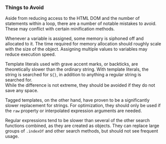 ### Things to Avoid
Aside from reducing access to the HTML DOM and the number of statements within a loop, there are a number of notable mistakes to avoid. These may conflict with certain minification methods.  
  
Whenever a variable is assigned, some memory is siphoned off and allocated to it. The time required for memory allocation should roughly scale with the size of the object. Assigning multiple values to variables may reduce execution speed.  
  
Template literals used with grave accent marks, or backticks, are theoretically slower than the ordinary string. With template literals, the string is searched for `${}`, in addition to anything a regular string is searched for.  
While the difference is not extreme, they should be avoided if they do not save any space.
  
Tagged templates, on the other hand, have proven to be a significantly slower replacement for strings. For optimization, they should only be used if the `raw` property or interpolated expression arguments are needed.  
  
Regular expressions tend to be slower than several of the other search functions combined, as they are created as objects. They can replace large groups of `.indexOf` and other search methods, but should not see frequent usage.
